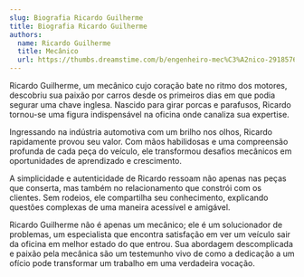 ```yaml
---
slug: Biografia Ricardo Guilherme
title: Biografia Ricardo Guilherme
authors:
  name: Ricardo Guilherme
  title: Mecânico
  url: https://thumbs.dreamstime.com/b/engenheiro-mec%C3%A2nico-29185768.jpg
---
```


Ricardo Guilherme, um mecânico cujo coração bate no ritmo dos motores, descobriu sua paixão por carros desde os primeiros dias em que podia segurar uma chave inglesa. Nascido para girar porcas e parafusos, Ricardo tornou-se uma figura indispensável na oficina onde canaliza sua expertise.

Ingressando na indústria automotiva com um brilho nos olhos, Ricardo rapidamente provou seu valor. Com mãos habilidosas e uma compreensão profunda de cada peça do veículo, ele transformou desafios mecânicos em oportunidades de aprendizado e crescimento.

A simplicidade e autenticidade de Ricardo ressoam não apenas nas peças que conserta, mas também no relacionamento que constrói com os clientes. Sem rodeios, ele compartilha seu conhecimento, explicando questões complexas de uma maneira acessível e amigável.

Ricardo Guilherme não é apenas um mecânico; ele é um solucionador de problemas, um especialista que encontra satisfação em ver um veículo sair da oficina em melhor estado do que entrou. Sua abordagem descomplicada e paixão pela mecânica são um testemunho vivo de como a dedicação a um ofício pode transformar um trabalho em uma verdadeira vocação.